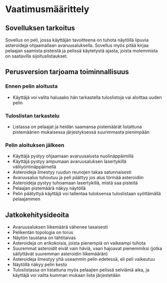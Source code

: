 # Vaatimusmäärittely


## Sovelluksen tarkoitus

Sovellus on peli, jossa käyttäjän tavoitteena on tuhota näytöllä lipuvia 
asteroideja ohjaamallaan avaruusaluksella. Sovellus myös pitää kirjaa pelaajan 
saamista pisteistä ja pelissä käytetystä ajasta, joista molemmista on saatavilla 
sijoituslistaukset.

## Perusversion tarjoama toiminnallisuus


### Ennen pelin aloitusta

- Käyttäjä voi valita haluaako hän tarkastella tuloslistoja vai aloittaa uuden 
pelin

### Tuloslistan tarkastelu

- Listassa on pelaajat ja heidän saamansa pistemäärät listattuna pistemäärien mukaisessa järjestyksessä suurimmasta pienimpään

### Pelin aloituksen jälkeen

- Käyttäjä pystyy ohjaamaan avaruusalusta nuolinäppäimillä
- Käyttäjä pystyy ampumaan avaruusaluksen lasertykillä välilyöntinäppäimellä
- Asteroideja ilmestyy ruudun reunojen takaa satunnaisesti
- Avaruusalus tuhoutuu ja peli päättyy jos alus törmää asteroidiin
- Asteroideja pystyy tuhoamaan lasertykillä, mistä saa pisteitä
- Pelaajan pistemäärä näkyy näytöllä
- Pelin päätyttyä käyttäjä voi tallentaa tuloksensa tuloslistaan syöttämällä 
pelaajanimen


## Jatkokehitysideoita

- Avaruusaluksen liikemäärä vähenee tasaisesti
- Pelikentän topologia on torus
- Näytön taustana on tähtitaivas
- Asteroideja on erikokoisia, joista pienempiä on vaikeampi tuhota
- Suuremmat asteroidit eivät vain häviä, vaan hajoavat pienemmiksi (jotka 
säilyttävät suuremman asteroidin liikemäärän)
- Asteroideja ilmestyy yhä useammin pelin edetessä, eli peli vaikeutuu
- Näytöllä näkyy pelin kesto
- Tuloslistassa on listattuna myös pelaajien pelissä selviämä aika, ja käyttäjä voi 
valita kumman mukaan lista järjestetään

